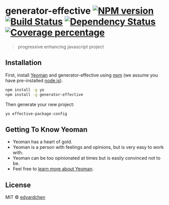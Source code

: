 # generator-effective [![NPM version][npm-image]][npm-url] [![Build Status][travis-image]][travis-url] [![Dependency Status][daviddm-image]][daviddm-url] [![Coverage percentage][coveralls-image]][coveralls-url]

> progressive enhancing javascript project

## Installation

First, install [Yeoman](http://yeoman.io) and generator-effective using [npm](https://www.npmjs.com/) (we assume you have pre-installed [node.js](https://nodejs.org/)).

```bash
npm install -g yo
npm install -g generator-effective
```

Then generate your new project:

```bash
yo effective-package-config
```

## Getting To Know Yeoman

- Yeoman has a heart of gold.
- Yeoman is a person with feelings and opinions, but is very easy to work with.
- Yeoman can be too opinionated at times but is easily convinced not to be.
- Feel free to [learn more about Yeoman](http://yeoman.io/).

## License

MIT © [edvardchen]()

[npm-image]: https://badge.fury.io/js/generator-effective.svg
[npm-url]: https://npmjs.org/package/generator-effective
[travis-image]: https://travis-ci.org//generator-effective.svg?branch=master
[travis-url]: https://travis-ci.org//generator-effective
[daviddm-image]: https://david-dm.org//generator-effective.svg?theme=shields.io
[daviddm-url]: https://david-dm.org//generator-effective
[coveralls-image]: https://coveralls.io/repos//generator-effective/badge.svg
[coveralls-url]: https://coveralls.io/r//generator-effective
